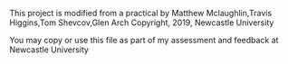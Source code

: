 This project is modified from a practical by Matthew Mclaughlin,Travis Higgins,Tom Shevcov,Glen Arch 
  Copyright, 2019, Newcastle University

You may copy or use this file as part of my assessment and feedback at Newcastle University
